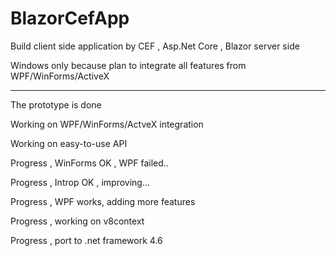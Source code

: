# BlazorCefApp

Build client side application by CEF , Asp.Net Core , Blazor server side

Windows only because plan to integrate all features from WPF/WinForms/ActiveX 

----

The prototype is done

Working on WPF/WinForms/ActveX integration 

Working on easy-to-use API

Progress , WinForms OK , WPF failed..

Progress , Introp OK , improving...

Progress , WPF works, adding more features

Progress , working on v8context

Progress , port to .net framework 4.6 
